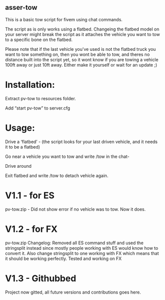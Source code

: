 ## asser-tow
This is a basic tow script for fivem using chat commands.

The script as is only works using a flatbed. Changeing the flatbed model on your server might break the script as it attaches the vehicle you want to tow to a specific bone on the flatbed.

Please note that if the last vehicle you've used is not the flatbed truck you want to tow something on, then you wont be able to tow, and theres no distance built into the script yet, so it wont know if you are towing a vehicle 100ft away or just 10ft away. Either make it yourself or wait for an update ;)

# Installation:
Extract pv-tow to resources folder.

Add “start pv-tow” to server.cfg

# Usage:

Drive a ‘flatbed’ - (the script looks for your last driven vehicle, and it needs it to be a flatbed)

Go near a vehicle you want to tow and write /tow in the chat-

Drive around

Exit flatbed and write /tow to detach vehicle again.

# V1.1 - for ES
pv-tow.zip - Did not show error if no vehicle was to tow. Now it does.

# V1.2 - for FX
pv-tow.zip
Changelog: Removed all ES command stuff and used the stringsplit instead since mostly people working with ES would know how to convert it. Also change stringsplit to one working with FX which means that it should be working perfectly. Tested and working on FX

# V1.3 - Githubbed
Project now gitted, all future versions and contributions goes here.
